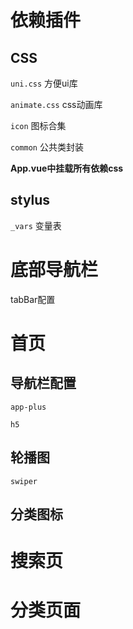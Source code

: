 # 依赖插件

## CSS

`uni.css` 		方便ui库

`animate.css`	css动画库

`icon`			图标合集

`common`			公共类封装

**App.vue中挂载所有依赖css**

## stylus

`_vars`			变量表

# 底部导航栏

tabBar配置

# 首页

## 导航栏配置

`app-plus`

`h5`

## 轮播图

`swiper`

## 分类图标

# 搜索页

# 分类页面




